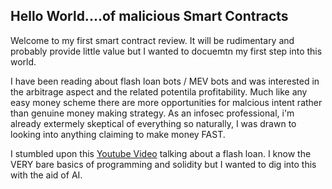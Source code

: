 ## Hello World....of malicious Smart Contracts

Welcome to my first smart contract review. It will be rudimentary and probably provide little value but I wanted to docuemtn my first step into this world.

I have been reading about flash loan bots / MEV bots and was interested in the arbitrage aspect and the related potentila profitability. Much like any easy money scheme there are more opportunities for malcious intent rather than genuine money making strategy. As an infosec professional, i'm already extermely skeptical of everything so naturally, I was drawn to looking into anything claiming to make money FAST. 

I stumbled upon this [Youtube Video](https://www.youtube.com/watch?v=hqsqbjPKTRI&t=2s) talking about a flash loan. I know the VERY bare basics of programming and solidity but I wanted to dig into this with the aid of AI. 
